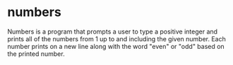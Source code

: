 # numbers

Numbers is a program that prompts a user to type a positive integer and prints all of the numbers from 1 up to and including the given number. Each number prints on a new line along with the word "even" or "odd" based on the printed number. 
